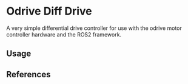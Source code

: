 
# Odrive Diff Drive

A very simple differential drive controller for use with the odrive
motor controller hardware and the ROS2 framework. 

## Usage

## References
